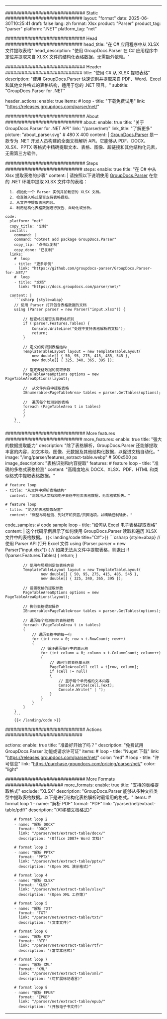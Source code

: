 


---
############################# Static ############################
layout: "format"
date:  2025-06-30T10:25:41
draft: false
lang: zh
format: Xlsx
product: "Parser"
product_tag: "parser"
platform: ".NET"
platform_tag: "net"

############################# Head ############################
head_title: "在 C# 应用程序中从 XLSX 文件提取表格"
head_description: "使用 GroupDocs.Parser 在 C# 应用程序中定位并提取来自 XLSX 文件的结构化表格数据，无需额外依赖。"

############################# Header ############################
title: "使用 C# 从 XLSX 提取表格" 
description: "使用 GroupDocs.Parser 快速识别并提取来自 PDF、Word、Excel 和其他文件格式的表格结构，适用于您的 .NET 项目。"
subtitle: "GroupDocs.Parser for .NET" 

header_actions:
  enable: true
  items:
    #  loop
    - title: "下载免费试用"
      link: "https://releases.groupdocs.com/parser/net/"
      
############################# About ############################
about:
    enable: true
    title: "关于 GroupDocs.Parser for .NET API"
    link: "/parser/net/"
    link_title: "了解更多"
    picture: "about_parser.svg" # 480 X 400
    content: |
       [GroupDocs.Parser](/parser/net/) 是一款专为 .NET 开发人员构建的全面文档解析 API。它能够从 PDF、DOCX、XLSX、PPTX 等格式中精确提取文本、表格、图像、超链接和其他结构化元素，无需第三方软件。

############################# Steps ############################
steps:
    enable: true
    title: "在 C# 中从 Xlsx 提取表格的步骤"
    content: |
      请按照以下说明使用 [GroupDocs.Parser](/parser/net/) 在您的 .NET 环境中提取 XLSX 文件中的表格：
      
      1. 初始化一个 Parser 实例并加载您的 XLSX 文档。
      2. 检查输入格式是否支持表格提取。
      3. 从文件中提取表格内容。
      4. 利用结构化表格数据进行报告、自动化或分析。
   
    code:
      platform: "net"
      copy_title: "复制"
      install:
        command: |
        command: "dotnet add package GroupDocs.Parser"
        copy_tip: "点击以复制"
        copy_done: "已复制"
      links:
        #  loop
        - title: "更多示例"
          link: "https://github.com/groupdocs-parser/GroupDocs.Parser-for-.NET/"
        #  loop
        - title: "文档"
          link: "https://docs.groupdocs.com/parser/net/"
          
      content: |
        ```csharp {style=abap}
        // 使用 Parser 打开包含表格数据的文档
        using (Parser parser = new Parser("input.xlsx")) {

            // 检查格式是否支持表格识别
            if (!parser.Features.Tables) {
                Console.WriteLine("处理不支持表格解析的文档");
                return;
            }

            // 定义如何识别表格结构
            TemplateTableLayout layout = new TemplateTableLayout(
                new double[] { 50, 95, 275, 415, 485, 545 },
                new double[] { 325, 340, 365, 395 });

            // 指定表格数据的提取参数
            PageTableAreaOptions options = new PageTableAreaOptions(layout);

            //  从文件内容中提取表格
            IEnumerable<PageTableArea> tables = parser.GetTables(options);

            //  遍历每个检测到的表格
            foreach (PageTableArea t in tables)
            {
            }
        }
        ```  

############################# More features ############################
more_features:
  enable: true
  title: "强大的数据提取能力"
  description: "除了表格解析，GroupDocs.Parser 还能够提取丰富的内容，如文本块、图像、元数据及其他结构化数据，以促进文档自动化。"
  image: "/img/parser/features_extract-table.webp" # 500x500 px
  image_description: "表格识别和内容提取"
  features:
    # feature loop
    - title: "准确的多格式表格检测"
      content: "高精度地从 DOCX、XLSX、PDF、HTML 和类似格式中提取表格数据。"

    # feature loop
    - title: "从文件中解析表格结构"
      content: "高效地从文档和电子表格中检索表格数据，无需格式损失。"

    # feature loop
    - title: "灵活的表格提取配置"
      content: "调整布局检测、列对齐和页眉/页脚选项，以精确控制输出。"
      
  code_samples:
    # code sample loop
    - title: "如何从 Excel 电子表格提取表格"
      content: |
        这个代码示例展示了如何使用 GroupDocs.Parser 读取和遍历 XLSX 文件中的表格数据。
        {{< landing/code title="C#">}}
        ```csharp {style=abap}
        //  使用 Parser API 打开 Excel 文件
        using (Parser parser = new Parser("input.xlsx"))
        {
            // 如果无法从文件中提取表格，则退出
            if (!parser.Features.Tables)
            {
                return;
            }

            // 使用布局规则定位表格内容
            TemplateTableLayout layout = new TemplateTableLayout(
                    new double[] { 50, 95, 275, 415, 485, 545 },
                    new double[] { 325, 340, 365, 395 });

            // 设置表格的提取参数
            PageTableAreaOptions options = new PageTableAreaOptions(layout);

            // 执行表格提取操作
            IEnumerable<PageTableArea> tables = parser.GetTables(options);

            // 遍历每个检测到的表格结构
            foreach (PageTableArea t in tables)
            {
                // 遍历表格中的每一行
                for (int row = 0; row < t.RowCount; row++)
                {
                    // 循环遍历每行中的单元格
                    for (int column = 0; column < t.ColumnCount; column++)
                    {
                        // 访问当前表格单元格
                        PageTableAreaCell cell = t[row, column];
                        if (cell != null)
                        {
                            // 显示每个单元格的文本内容
                            Console.Write(cell.Text);
                            Console.Write(" | ");
                        }
                    }
                }
            }
        }
        ```
        {{< /landing/code >}}


############################# Actions ############################

actions:
  enable: true
  title: "准备好开始了吗？"
  description: "免费试用 GroupDocs.Parser 功能或请求许可证"
  items:
    #  loop
    - title: "Nuget 下载"
      link: "https://releases.groupdocs.com/parser/net/"
      color: "red"
        #  loop
    - title: "许可信息"
      link: "https://purchase.groupdocs.com/pricing/parser/net/"
      color: "light"


############################# More Formats #####################
more_formats:
    enable: true
    title: "支持的表格提取格式"
    exclude: "XLSX"
    description: "GroupDocs.Parser 能够从多种文档类型中提取表格数据。以下是进行结构化表格解析时最常用的格式。"
    items: 
        # format loop 1
        - name: "解析 PDF"
          format: "PDF"
          link: "/parser/net/extract-table/pdf/"
          description: "(可移植文档格式)"
          
        # format loop 2
        - name: "解析 DOCX"
          format: "DOCX"
          link: "/parser/net/extract-table/docx/"
          description: "(Office 2007+ Word 文档)"
          
        # format loop 3
        - name: "解析 PPTX"
          format: "PPTX"
          link: "/parser/net/extract-table/pptx/"
          description: "(Open XML 演示格式)"
          
        # format loop 4
        - name: "解析 XLSX"
          format: "XLSX"
          link: "/parser/net/extract-table/xlsx/"
          description: "(Open XML 工作簿)"
          
        # format loop 5
        - name: "解析 TXT"
          format: "TXT"
          link: "/parser/net/extract-table/txt/"
          description: "(文本文件)"
          
        # format loop 6
        - name: "解析 RTF"
          format: "RTF"
          link: "/parser/net/extract-table/rtf/"
          description: "(富文本格式)"
          
        # format loop 7
        - name: "解析 XML"
          format: "XML"
          link: "/parser/net/extract-table/xml/"
          description: "(可扩展标记语言)"
          
        # format loop 8
        - name: "解析 EPUB"
          format: "EPUB"
          link: "/parser/net/extract-table/epub/"
          description: "(开放电子书文件)"
         
          

---